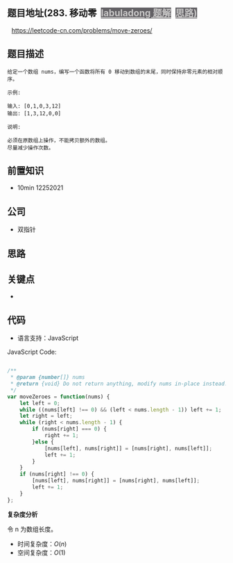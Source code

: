 
## 题目地址(283. 移动零</a><a id="solution_btn_283" href="https://labuladong.gitee.io/plugin-v2/?qno=283" target="_blank" class="button-4" style="font-weight: bold; background-color: rgba(78, 76, 80, 0.88); color: rgb(199, 198, 198); margin-left: 10px;">labuladong 题解</a><a id="brief_btn_283" href="#" target="_blank" class="button-4" style="font-weight: bold; background-color: rgba(78, 76, 80, 0.88); color: rgb(199, 198, 198); margin-left: 10px;">思路)

https://leetcode-cn.com/problems/move-zeroes/

## 题目描述

```
给定一个数组 nums，编写一个函数将所有 0 移动到数组的末尾，同时保持非零元素的相对顺序。

示例:

输入: [0,1,0,3,12]
输出: [1,3,12,0,0]

说明:

必须在原数组上操作，不能拷贝额外的数组。
尽量减少操作次数。
```

## 前置知识

- 10min 12252021

## 公司

- 双指针

## 思路

## 关键点

-

## 代码

- 语言支持：JavaScript

JavaScript Code:

```javascript

/**
 * @param {number[]} nums
 * @return {void} Do not return anything, modify nums in-place instead.
 */
var moveZeroes = function(nums) {
    let left = 0;
    while ((nums[left] !== 0) && (left < nums.length - 1)) left += 1;
    let right = left;
    while (right < nums.length - 1) {
        if (nums[right] === 0) {
            right += 1;
        }else {
            [nums[left], nums[right]] = [nums[right], nums[left]];
            left += 1;
        }
    }
    if (nums[right] !== 0) {
        [nums[left], nums[right]] = [nums[right], nums[left]];
        left += 1;
    }
};

```


**复杂度分析**

令 n 为数组长度。

- 时间复杂度：$O(n)$
- 空间复杂度：$O(1)$


